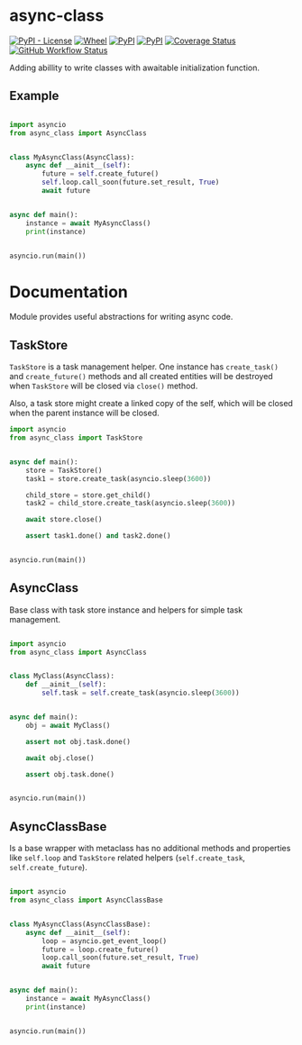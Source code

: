 async-class
===========

[![PyPI - License](https://img.shields.io/pypi/l/async-class)](https://pypi.org/project/async-class) [![Wheel](https://img.shields.io/pypi/wheel/async-class)](https://pypi.org/project/async-class) [![PyPI](https://img.shields.io/pypi/v/async-class)](https://pypi.org/project/async-class) [![PyPI](https://img.shields.io/pypi/pyversions/async-class)](https://pypi.org/project/async-class) [![Coverage Status](https://coveralls.io/repos/github/mosquito/async-class/badge.svg?branch=master)](https://coveralls.io/github/mosquito/async-class?branch=master) [![GitHub Workflow Status](https://img.shields.io/github/workflow/status/mosquito/async-class/Python%20package)](https://github.com/mosquito/async-class/actions?query=workflow%3A%22Python+package%22)

Adding abillity to write classes with awaitable initialization function.


Example
-------

```python

import asyncio
from async_class import AsyncClass


class MyAsyncClass(AsyncClass):
    async def __ainit__(self):
        future = self.create_future()
        self.loop.call_soon(future.set_result, True)
        await future


async def main():
    instance = await MyAsyncClass()
    print(instance)


asyncio.run(main())

```


Documentation
=============

Module provides useful abstractions for writing async code.


TaskStore
---------

`TaskStore` is a task management helper. One instance has `create_task()`
and `create_future()` methods and all created entities will be destroyed
when `TaskStore` will be closed via `close()` method.

Also, a task store might create a linked copy of the self, which will be
closed when the parent instance will be closed.


```python
import asyncio
from async_class import TaskStore


async def main():
    store = TaskStore()
    task1 = store.create_task(asyncio.sleep(3600))

    child_store = store.get_child()
    task2 = child_store.create_task(asyncio.sleep(3600))

    await store.close()

    assert task1.done() and task2.done()


asyncio.run(main())

```

AsyncClass
----------

Base class with task store instance and helpers for simple task management.

```python

import asyncio
from async_class import AsyncClass


class MyClass(AsyncClass):
    def __ainit__(self):
        self.task = self.create_task(asyncio.sleep(3600))


async def main():
    obj = await MyClass()

    assert not obj.task.done()

    await obj.close()

    assert obj.task.done()


asyncio.run(main())
```

AsyncClassBase
--------------

Is a base wrapper with metaclass has no additional methods and properties like
`self.loop` and `TaskStore` related helpers (`self.create_task`, `self.create_future`).


```python

import asyncio
from async_class import AsyncClassBase


class MyAsyncClass(AsyncClassBase):
    async def __ainit__(self):
        loop = asyncio.get_event_loop()
        future = loop.create_future()
        loop.call_soon(future.set_result, True)
        await future


async def main():
    instance = await MyAsyncClass()
    print(instance)


asyncio.run(main())

```

